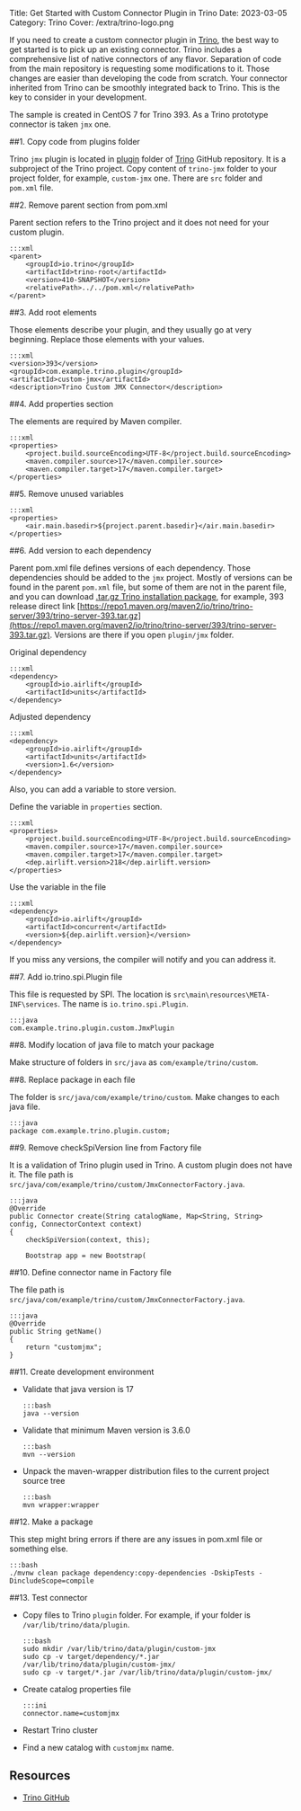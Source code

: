 Title: Get Started with Custom Connector Plugin in Trino
Date: 2023-03-05
Category: Trino
Cover: /extra/trino-logo.png

If you need to create a custom connector plugin in [Trino](https://trino.io/), the best way to get started is to pick up an existing connector. Trino includes a comprehensive list of native connectors of any flavor. Separation of code from the main repository is requesting some modifications to it. Those changes are easier than developing the code from scratch. Your connector inherited from Trino can be smoothly integrated back to Trino. This is the key to consider in your development.

The sample is created in CentOS 7 for Trino 393. As a Trino prototype connector is taken `jmx` one.

##1. Copy code from plugins folder

  Trino `jmx` plugin is located in [plugin](https://github.com/trinodb/trino/tree/master/plugin/trino-jmx) folder of [Trino](https://github.com/trinodb/trino) GitHub repository. It is a subproject of the Trino project. Copy content of `trino-jmx` folder to your project folder, for example, `custom-jmx` one. There are `src` folder and `pom.xml` file.

##2. Remove parent section from pom.xml

  Parent section refers to the Trino project and it does not need for your custom plugin.

    :::xml
    <parent>
        <groupId>io.trino</groupId>
        <artifactId>trino-root</artifactId>
        <version>410-SNAPSHOT</version>
        <relativePath>../../pom.xml</relativePath>
    </parent>
  
##3. Add root elements

  Those elements describe your plugin, and they usually go at very beginning. Replace those elements with your values. 

    :::xml
    <version>393</version>
    <groupId>com.example.trino.plugin</groupId>
    <artifactId>custom-jmx</artifactId>
    <description>Trino Custom JMX Connector</description>

##4. Add properties section

  The elements are required by Maven compiler.

    :::xml
    <properties>
        <project.build.sourceEncoding>UTF-8</project.build.sourceEncoding>
        <maven.compiler.source>17</maven.compiler.source>
        <maven.compiler.target>17</maven.compiler.target>
    </properties>

##5. Remove unused variables

    :::xml
    <properties>
        <air.main.basedir>${project.parent.basedir}</air.main.basedir>
    </properties>

##6. Add version to each dependency

  Parent pom.xml file defines versions of each dependency. Those dependencies should be added to the `jmx` project. Mostly of versions can be found in the parent `pom.xml` file, but some of them are not in the parent file, and you can download [.tar.gz Trino installation package](https://trino.io/download.html), for example, 393 release direct link [https://repo1.maven.org/maven2/io/trino/trino-server/393/trino-server-393.tar.gz](https://repo1.maven.org/maven2/io/trino/trino-server/393/trino-server-393.tar.gz). Versions are there if you open `plugin/jmx` folder.

  Original dependency

    :::xml
    <dependency>
        <groupId>io.airlift</groupId>
        <artifactId>units</artifactId>
    </dependency>

  Adjusted dependency

    :::xml
    <dependency>
        <groupId>io.airlift</groupId>
        <artifactId>units</artifactId>
        <version>1.6</version>
    </dependency>

  Also, you can add a variable to store version.

  Define the variable in `properties` section.

    :::xml
    <properties>
        <project.build.sourceEncoding>UTF-8</project.build.sourceEncoding>
        <maven.compiler.source>17</maven.compiler.source>
        <maven.compiler.target>17</maven.compiler.target>
        <dep.airlift.version>218</dep.airlift.version>
    </properties>

  Use the variable in the file

    :::xml
    <dependency>
        <groupId>io.airlift</groupId>
        <artifactId>concurrent</artifactId>
        <version>${dep.airlift.version}</version>
    </dependency>

  If you miss any versions, the compiler will notify and you can address it.

##7. Add io.trino.spi.Plugin file

  This file is requested by SPI. The location is `src\main\resources\META-INF\services`. The name is `io.trino.spi.Plugin`.

    :::java
    com.example.trino.plugin.custom.JmxPlugin

##8. Modify location of java file to match your package

  Make structure of folders in `src/java` as `com/example/trino/custom`.

##8. Replace package in each file

  The folder is `src/java/com/example/trino/custom`. Make changes to each java file.

    :::java
    package com.example.trino.plugin.custom;
  
##9. Remove checkSpiVersion line from Factory file

  It is a validation of Trino plugin used in Trino. A custom plugin does not have it. The file path is `src/java/com/example/trino/custom/JmxConnectorFactory.java`.

    :::java
    @Override
    public Connector create(String catalogName, Map<String, String> config, ConnectorContext context)
    {
        checkSpiVersion(context, this);

        Bootstrap app = new Bootstrap( 

##10. Define connector name in Factory file

  The file path is `src/java/com/example/trino/custom/JmxConnectorFactory.java`.

    :::java
    @Override
    public String getName()
    {
        return "customjmx";
    }

##11. Create development environment

  * Validate that java version is 17

        :::bash
        java --version

  * Validate that minimum Maven version is 3.6.0

        :::bash
        mvn --version

  * Unpack the maven-wrapper distribution files to the current project source tree

        :::bash
        mvn wrapper:wrapper

##12. Make a package

  This step might bring errors if there are any issues in pom.xml file or something else.

    :::bash
    ./mvnw clean package dependency:copy-dependencies -DskipTests -DincludeScope=compile

##13. Test connector

  * Copy files to Trino `plugin` folder. For example, if your folder is `/var/lib/trino/data/plugin`.

        :::bash
        sudo mkdir /var/lib/trino/data/plugin/custom-jmx
        sudo cp -v target/dependency/*.jar /var/lib/trino/data/plugin/custom-jmx/
        sudo cp -v target/*.jar /var/lib/trino/data/plugin/custom-jmx/

  * Create catalog properties file

        :::ini
        connector.name=customjmx

  * Restart Trino cluster

  * Find a new catalog with `customjmx` name.

## Resources
* [Trino GitHub](https://github.com/trinodb/trino)
